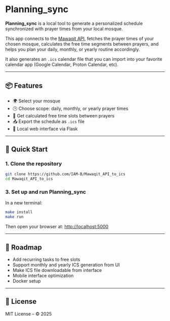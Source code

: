 # Planning\_sync

**Planning\_sync** is a local tool to generate a personalized schedule synchronized with prayer times from your local mosque.

This app connects to the [Mawaqit API](https://mawaqit.net), fetches the prayer times of your chosen mosque, calculates the free time segments between prayers, and helps you plan your daily, monthly, or yearly routine accordingly.

It also generates an `.ics` calendar file that you can import into your favorite calendar app (Google Calendar, Proton Calendar, etc).

---

## 📦 Features

* 🌍 Select your mosque
* 🕒 Choose scope: daily, monthly, or yearly prayer times
* 📅 Get calculated free time slots between prayers
* 📤 Export the schedule as `.ics` file
* 📁 Local web interface via Flask

---

## 🚀 Quick Start

### 1. Clone the repository

```bash
git clone https://github.com/IAM-B/Mawaqit_API_to_ics
cd Mawaqit_API_to_ics
```

### 3. Set up and run Planning\_sync

In a new terminal:

```bash
make install
make run
```

Then open your browser at: [http://localhost:5000](http://localhost:5000)

---


## 🧩 Roadmap

* Add recurring tasks to free slots
* Support monthly and yearly ICS generation from UI
* Make ICS file downloadable from interface
* Mobile interface optimization
* Docker setup

---

## 📖 License

MIT License – © 2025

